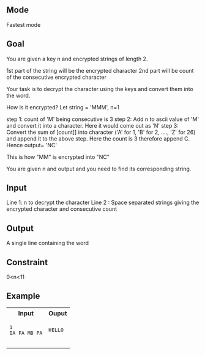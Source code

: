 ## Mode
Fastest mode

## Goal
You are given a key n and encrypted strings of length 2.

1st part of the string will be the encrypted character
2nd part will be count of the consecutive encrypted character

Your task is to decrypt the character using the keys and convert them into the word.

How is it encrypted?
Let string \= 'MMM', n\=1

step 1: count of 'M' being consecutive is 3
step 2: Add n to ascii value of 'M' and convert it into a character. Here it would come out as 'N'
step 3: Convert the sum of [count]] into character ('A' for 1, 'B' for 2, ...., 'Z' for 26) and append it to the above step. Here the count is 3 therefore append C. Hence output\= 'NC'

This is how "MM" is encrypted into "NC"

You are given n and output and you need to find its corresponding string.

## Input
Line 1: n to decrypt the character
Line 2 : Space separated strings giving the encrypted character and consecutive count

## Output
A single line containing the word

## Constraint
0<n<11

## Example
<table>
  <tr>
    <th>Input</th>
    <th>Ouput</th>
  </tr>
  <tr>
    <td>
      <pre>
1
IA FA MB PA
      </pre>
    </td>
    <td>
     <pre>
HELLO
     </pre>
    </td>
  </tr>
</table>
